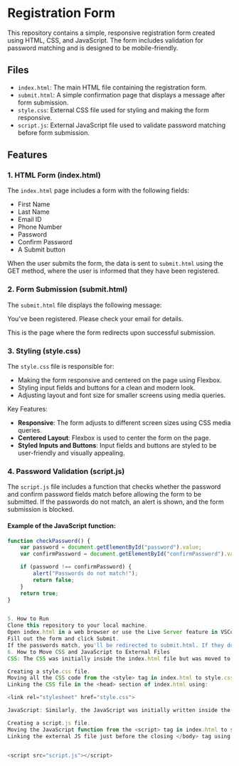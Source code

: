 # Registration Form

This repository contains a simple, responsive registration form created using HTML, CSS, and JavaScript. The form includes validation for password matching and is designed to be mobile-friendly.

## Files

- `index.html`: The main HTML file containing the registration form.
- `submit.html`: A simple confirmation page that displays a message after form submission.
- `style.css`: External CSS file used for styling and making the form responsive.
- `script.js`: External JavaScript file used to validate password matching before form submission.

## Features

### 1. **HTML Form (index.html)**

The `index.html` page includes a form with the following fields:

- First Name
- Last Name
- Email ID
- Phone Number
- Password
- Confirm Password
- A Submit button

When the user submits the form, the data is sent to `submit.html` using the GET method, where the user is informed that they have been registered.

### 2. **Form Submission (submit.html)**

The `submit.html` file displays the following message:

You've been registered. Please check your email for details.

This is the page where the form redirects upon successful submission.

### 3. **Styling (style.css)**

The `style.css` file is responsible for:

- Making the form responsive and centered on the page using Flexbox.
- Styling input fields and buttons for a clean and modern look.
- Adjusting layout and font size for smaller screens using media queries.

Key Features:
- **Responsive**: The form adjusts to different screen sizes using CSS media queries.
- **Centered Layout**: Flexbox is used to center the form on the page.
- **Styled Inputs and Buttons**: Input fields and buttons are styled to be user-friendly and visually appealing.

### 4. **Password Validation (script.js)**

The `script.js` file includes a function that checks whether the password and confirm password fields match before allowing the form to be submitted. If the passwords do not match, an alert is shown, and the form submission is blocked.

#### Example of the JavaScript function:

```javascript
function checkPassword() {
    var password = document.getElementById("password").value;
    var confirmPassword = document.getElementById("confirmPassword").value;

    if (password !== confirmPassword) {
        alert("Passwords do not match!");
        return false;
    }
    return true;
}  


5. How to Run
Clone this repository to your local machine.
Open index.html in a web browser or use the Live Server feature in VSCodium to run it locally.
Fill out the form and click Submit.
If the passwords match, you'll be redirected to submit.html. If they do not match, you'll see an error message.
6. How to Move CSS and JavaScript to External Files
CSS: The CSS was initially inside the index.html file but was moved to a separate style.css file. This was done by:

Creating a style.css file.
Moving all the CSS code from the <style> tag in index.html to style.css.
Linking the CSS file in the <head> section of index.html using:

<link rel="stylesheet" href="style.css">

JavaScript: Similarly, the JavaScript was initially written inside the HTML page but was moved to script.js by:

Creating a script.js file.
Moving the JavaScript function from the <script> tag in index.html to script.js.
Linking the external JS file just before the closing </body> tag using:


<script src="script.js"></script>


